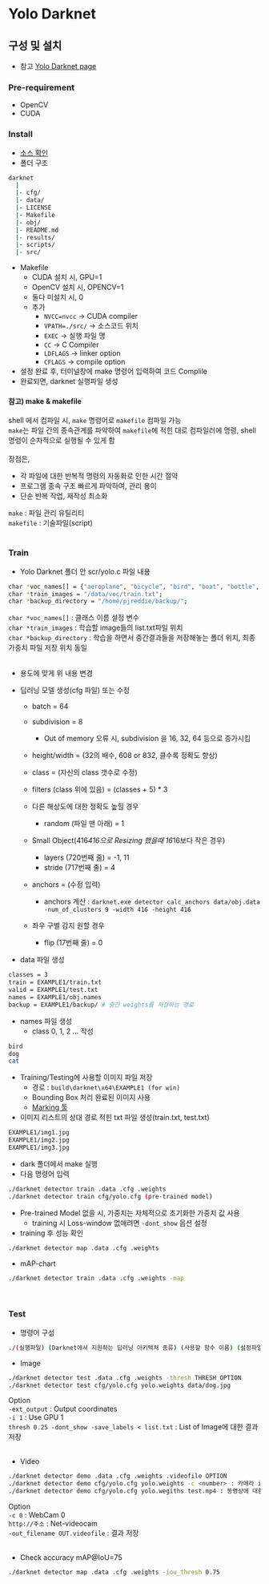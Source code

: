 # Yolo Darknet

## 구성 및 설치
- 참고
[Yolo Darknet page](https://pjreddie.com/darknet/yolo/)


### Pre-requirement
- OpenCV
- CUDA<br>

### Install
- [소스 확인](https://github.com/pjreddie/darknet)
- 폴더 구조
```sh
darknet
  |
  |- cfg/
  |- data/
  |- LICENSE
  |- Makefile
  |- obj/
  |- README.md
  |- results/
  |- scripts/ 
  |- src/
```
- Makefile
	- CUDA 설치 시, GPU=1
	- OpenCV 설치 시, OPENCV=1
	- 둘다 미설치 시, 0
	- 추가
		- `NVCC=nvcc`          -> CUDA compiler
		- `VPATH=./src/`       -> 소스코드 위치
		- `EXEC`               -> 실행 파일 명
		- `CC`                 -> C Compiler
		- `LDFLAGS`            -> linker option
		- `CFLAGS`             -> compile option
- 설정 완료 후, 터미널창에 make 명령어 입력하여 코드 Complile
- 완료되면, darknet 실행파일 생성

#### 참고) make & makefile
shell 에서 컴파일 시, `make` 명령어로 `makefile` 컴파일 가능 <br>
`make`는 파일 간의 종속관계를 파악하여 `makefile`에 적힌 대로 컴파일러에 명령, shell 명령이 순차적으로 실행될 수 있게 함 <br><br>
장점은,
- 각 파일에 대한 반복적 명령의 자동화로 인한 시간 절약
- 프로그램 종속 구조 빠르게 파악하여, 관리 용이
- 단순 반복 작업, 재작성 최소화

`make` : 파일 관리 유틸리티 <br>
`makefile` : 기술파일(script) <br><br>


### Train
- Yolo Darknet 폴더 안 scr/yolo.c 파일 내용
```sh
char *voc_names[] = {"aeroplane", "bicycle", "bird", "boat", "bottle", "bus", "car", "cat", "chair", "cow", "diningtable", "dog", "horse", "motorbike", "person", "pottedplant", "sheep", "sofa", "train", "tvmonitor"};
char *train_images = "/data/voc/train.txt";
char *backup_directory = "/home/pjreddie/backup/";
```

`char *voc_names[]` : 클래스 이름 설정 변수 <br>
`char *train_images` : 학습할 image들의 list.txt파일 위치 <br>
`char *backup_directory` : 학습을 하면서 중간결과들을 저장해놓는 폴더 위치, 최종 가중치 파일 저장 위치 동일 <br><br>

- 용도에 맞게 위 내용 변경
- 딥러닝 모델 생성(cfg 파일) 또는 수정
	- batch = 64
	- subdivision = 8
		- Out of memory 오류 시, subdivision 을 16, 32, 64 등으로 증가시킴
	- height/width = (32의 배수, 608 or 832, 클수록 정확도 향상)
	- class = (자신의 class 갯수로 수정)
	- filters (class 위에 있음) = (classes + 5) * 3
	- 다른 해상도에 대한 정확도 높힐 경우
		- random (파일 맨 아래) = 1 
	- Small Object(416*416으로 Resizing 했을때 16*16보다 작은 경우)
		- layers (720번째 줄) = -1, 11
		- stride (717번째 줄) = 4
	- anchors = (수정 입력)
		- anchors 계산 :
`darknet.exe detector calc_anchors data/obj.data -num_of_clusters 9 -width 416 -height 416`

	- 좌우 구별 감지 원할 경우
		- flip (17번째 줄) = 0

- data 파일 생성
```sh
classes = 3 
train = EXAMPLE1/train.txt 
valid = EXAMPLE1/test.txt 
names = EXAMPLE1/obj.names 
backup = EXAMPLE1/backup/ # 중간 weights를 저장하는 경로
```
- names 파일 생성
	- class 0, 1, 2 ... 작성
```sh
bird
dog
cat
```
- Training/Testing에 사용할 이미지 파일 저장
	- 경로 : `build\darknet\x64\EXAMPLE1 (for win)`
	- Bounding Box 처리 완료된 이미지 사용
	- [Marking 툴](https://github.com/AlexeyAB/Yolo_mark)
- 이미지 리스트의 상대 경로 적힌 txt 파일 생성(train.txt, test.txt)
```sh
EXAMPLE1/img1.jpg
EXAMPLE1/img2.jpg
EXAMPLE1/img3.jpg
```
- dark 폴더에서 make 실행
- 다음 명령어 입력
```sh
./darknet detector train .data .cfg .weights
./darknet detector train cfg/yolo.cfg (pre-trained model)
```
- Pre-trained Model 없을 시, 가중치는 자체적으로 초기화한 가중치 값 사용
	- training 시 Loss-window 없애려면 <code>-dont_show</code> 옵션 설정
- training 후 성능 확인
```sh
./darknet detector map .data .cfg .weights
```
- mAP-chart
```sh
./darknet detector train .data .cfg .weights -map
```
<br>

### Test

- 명령어 구성
```sh
./(실행파일) (Darknet에서 지원하는 딥러닝 아키텍쳐 종류) (사용할 함수 이름) (설정파일) (가중치 파일, weights) (추가옵션)
```

- Image
```sh
./darknet detector test .data .cfg .weights -thresh THRESH OPTION
./darknet detector test cfg/yolo.cfg yolo.weights data/dog.jpg
```
Option<br>
`-ext_output` : Output coordinates<br>
`-i 1` : Use GPU 1<br>
`thresh 0.25 -dont_show -save_labels < list.txt` : List of Image에 대한 결과 저장<br>
<br>

- Video
```sh
./darknet detector demo .data .cfg .weights .videofile OPTION
./darknet detector demo cfg/yolo.cfg yolo.weights -c <number> : 카메라 index number
./darknet detector demo cfg/yolo.cfg yolo.wegiths test.mp4 : 동영상에 대한 테스트
```
Option<br>
	`-c 0` : WebCam 0<br>
	`http://주소` : Net-videocam<br>
	`-out_filename OUT.videofile` : 결과 저장<br>
<br>

- Check accuracy mAP@IoU=75
```sh
./darknet detector map .data .cfg .weights -iou_thresh 0.75
```



















